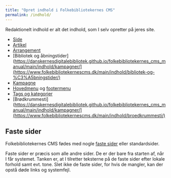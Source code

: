 ```yaml
---
title: "Opret indhold i Folkebibliotekernes CMS"
permalink: /indhold/
---
```


Redaktionelt indhold er alt det indhold, som I selv opretter på jeres site. 

- [Side](https://danskernesdigitalebibliotek.github.io/folkebibliotekernes_cms_manual/main/indhold/side/)
- [Artikel](https://danskernesdigitalebibliotek.github.io/folkebibliotekernes_cms_manual/main/indhold/artikel/)
- [Arrangement](https://danskernesdigitalebibliotek.github.io/folkebibliotekernes_cms_manual/main/indhold/arrangement/)
- [Bibliotek og åbningstider](https://danskernesdigitalebibliotek.github.io/folkebibliotekernes_cms_manual/main/indhold/kampagner/](https://www.folkebibliotekernescms.dk/main/indhold/bibliotek-og-%C3%A5bningstider/)
- [Kampagne](https://danskernesdigitalebibliotek.github.io/folkebibliotekernes_cms_manual/main/indhold/kampagner/)
- [Hovedmenu](https://danskernesdigitalebibliotek.github.io/folkebibliotekernes_cms_manual/main/indhold/hovedmenu/) og [footermenu](https://danskernesdigitalebibliotek.github.io/folkebibliotekernes_cms_manual/main/indhold/footermenu/)
- [Tags og kategorier](https://danskernesdigitalebibliotek.github.io/folkebibliotekernes_cms_manual/main/indhold/kampagner/](https://www.folkebibliotekernescms.dk/main/indhold/tags-og-kategorier/))
- [Brødkrummesti](https://danskernesdigitalebibliotek.github.io/folkebibliotekernes_cms_manual/main/indhold/kampagner/](https://www.folkebibliotekernescms.dk/main/indhold/broedkrummesti/)

## Faste sider
Folkebibliotekernes CMS fødes med nogle [faste sider](https://danskernesdigitalebibliotek.github.io/folkebibliotekernes_cms_manual/main/indhold/faste-sider/) eller standardsider. 

Faste sider er præcis som alle andre sider. De er der bare fra starten af, når I får systemet. Tanken er, at I tilretter teksterne på de faste sider efter lokale forhold samt evt. tone.
Slet ikke de faste sider, for hvis de mangler, kan der opstå døde links og systemfejl.

